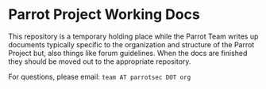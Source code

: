 # Parrot Project Working Docs

This repository is a temporary holding place while the Parrot Team writes up
documents typically specific to the organization and structure of the Parrot 
Project but, also things like forum guidelines. When the docs are finished they should be moved out to the appropriate repository.

For questions, please email: `team AT parrotsec DOT org`
 


